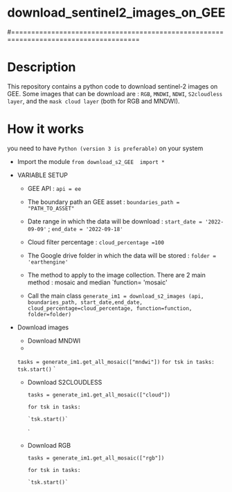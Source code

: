 # download_sentinel2_images_on_GEE
#======================================================================================

# Description

This repository contains a python code to download sentinel-2 images on GEE. Some images that can be download are :
 `RGB`, `MNDWI`, `NDWI`, `S2cloudless layer`, and the `mask cloud layer` (both for RGB and MNDWI).


# How it works

you need to have `Python (version 3 is preferable)` on your system

- Import the module
`from download_s2_GEE  import *`

- VARIABLE SETUP
  - GEE API : `api = ee`
   
  - The boundary path  an GEE asset :  `boundaries_path = "PATH_TO_ASSET"`

  - Date range in which the data will be download : `start_date = '2022-09-09'` ;  `end_date = '2022-09-18'`

  -  Cloud filter percentage : `cloud_percentage =100`
  
  - The Google drive folder in which the data will be stored : `folder =  'earthengine'`

  - The method to apply to the image collection. There are 2 main method : mosaic and median   `function= 'mosaic'
   
  - Call the main class
    `generate_im1 = download_s2_images (api, boundaries_path, start_date,end_date, cloud_percentage=cloud_percentage, function=function, folder=folder)`

- Download images
  -  Download MNDWI 
  -  
  ` tasks = generate_im1.get_all_mosaic(["mndwi"]) `
    `for tsk in tasks:`
       `tsk.start()`
    `
  - Download S2CLOUDLESS

    `tasks = generate_im1.get_all_mosaic(["cloud"]) ` 
    
     `for tsk in tasks:`
     
        `tsk.start()`
      `

  - Download RGB
  
    `tasks = generate_im1.get_all_mosaic(["rgb"])`
    
     `for tsk in tasks:`
     
        `tsk.start()`
    
